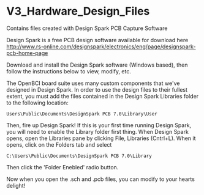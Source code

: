 # V3_Hardware_Design_Files
Contains files created with Design Spark PCB Capture Software


Design Spark is a free PCB design software available for download here
http://www.rs-online.com/designspark/electronics/eng/page/designspark-pcb-home-page

Download and install the Design Spark software (Windows based), then follow the instructions below to view, modify, etc.

The OpenBCI board suite uses many custom components that we've designed in Design Spark.
In order to use the design files to their fullest extent, you must add the files contained in the Design Spark Libraries folder to the following location:

    Users\Public\Documents\DesignSpark PCB 7.0\Library\User

Then, fire up Design Spark! If this is your first time running Design Spark, you will need to enable the Library folder first thing. When Design Spark opens, open the Libraries pane by clicking File, Libraries (Cntrl+L). When it opens, click on the Folders tab and select 

    C:\Users\Public\Documents\DesignSpark PCB 7.0\Library 

Then click the 'Folder Enebled' radio button.

Now when you open the .sch and .pcb files, you can modify to your hearts delight!
